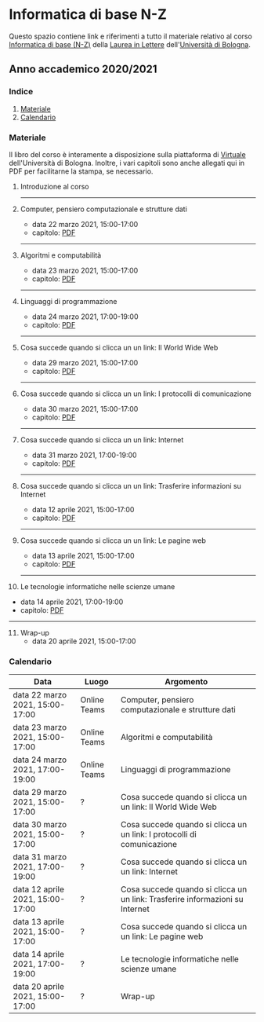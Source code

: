 # Informatica di base N-Z

Questo spazio contiene link e riferimenti a tutto il materiale relativo al corso [Informatica di base (N-Z)](https://www.unibo.it/it/didattica/insegnamenti/insegnamento/2020/464222) della [Laurea in Lettere](https://corsi.unibo.it/laurea/lettere) dell'[Università di Bologna](http://www.unibo.it).


## Anno accademico 2020/2021

### Indice

1. [Materiale](#materiale)
2. [Calendario](#calendario)

### Materiale

Il libro del corso è interamente a disposizione sulla piattaforma di [Virtuale](https://virtuale.unibo.it) dell'Università di Bologna. Inoltre, i vari capitoli sono anche allegati qui in PDF per facilitarne la stampa, se necessario.

1. Introduzione al corso
   <hr />
   
2. Computer, pensiero computazionale e strutture dati
   * data 22 marzo 2021, 15:00-17:00
   * capitolo:  [PDF](https://basic-inf.github.io/2020-2021/chapters/01.pdf)
   <hr />

3. Algoritmi e computabilità
   *  data 23 marzo 2021, 15:00-17:00
   * capitolo:  [PDF](https://basic-inf.github.io/2020-2021/chapters/02.pdf)
   <hr />

4. Linguaggi di programmazione
   *  data 24 marzo 2021, 17:00-19:00
   * capitolo:  [PDF](https://basic-inf.github.io/2020-2021/chapters/03.pdf)
   <hr />

5. Cosa succede quando si clicca un un link: Il World Wide Web
   *  data 29 marzo 2021, 15:00-17:00
   * capitolo:  [PDF](https://basic-inf.github.io/2020-2021/chapters/04.pdf)
   <hr />

6. Cosa succede quando si clicca un un link: I protocolli di comunicazione
   *  data 30 marzo 2021, 15:00-17:00
   * capitolo:  [PDF](https://basic-inf.github.io/2020-2021/chapters/05.pdf)
   <hr />

7. Cosa succede quando si clicca un un link: Internet
   *  data 31 marzo 2021, 17:00-19:00
   * capitolo:  [PDF](https://basic-inf.github.io/2020-2021/chapters/06.pdf)
   <hr />

8. Cosa succede quando si clicca un un link: Trasferire informazioni su Internet
   *  data 12 aprile 2021, 15:00-17:00
   * capitolo:  [PDF](https://basic-inf.github.io/2020-2021/chapters/07.pdf)
   <hr />

9. Cosa succede quando si clicca un un link: Le pagine web
   *  data 13 aprile 2021, 15:00-17:00
   * capitolo:  [PDF](https://basic-inf.github.io/2020-2021/chapters/08.pdf)
   <hr />

10. Le tecnologie informatiche nelle scienze umane
   *  data 14 aprile 2021, 17:00-19:00
   * capitolo:  [PDF](https://basic-inf.github.io/2020-2021/chapters/09.pdf)
   <hr />

11. Wrap-up
    *  data 20 aprile 2021, 15:00-17:00
   

### Calendario

|Data|Luogo|Argomento|
|----|-----|---------|
|data 22 marzo 2021, 15:00-17:00|Online Teams|Computer, pensiero computazionale e strutture dati|
|data 23 marzo 2021, 15:00-17:00|Online Teams|Algoritmi e computabilità|
|data 24 marzo 2021, 17:00-19:00|Online Teams|Linguaggi di programmazione|
|data 29 marzo 2021, 15:00-17:00|?|Cosa succede quando si clicca un un link: Il World Wide Web|
|data 30 marzo 2021, 15:00-17:00|?|Cosa succede quando si clicca un un link: I protocolli di comunicazione|
|data 31 marzo 2021, 17:00-19:00|?|Cosa succede quando si clicca un un link: Internet|
|data 12 aprile 2021, 15:00-17:00|?|Cosa succede quando si clicca un un link: Trasferire informazioni su Internet|
|data 13 aprile 2021, 15:00-17:00|?|Cosa succede quando si clicca un un link: Le pagine web|
|data 14 aprile 2021, 17:00-19:00|?|Le tecnologie informatiche nelle scienze umane|
|data 20 aprile 2021, 15:00-17:00|?|Wrap-up|

